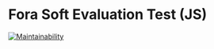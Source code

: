 # Fora Soft Evaluation Test (JS)
[![Maintainability](https://api.codeclimate.com/v1/badges/8f70905a92c2c9d76b45/maintainability)](https://codeclimate.com/github/zhd4nov/chat/maintainability)
